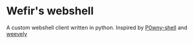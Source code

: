 # Wefir's webshell
A custom webshell client written in python.
Inspired by <a href="https://github.com/flozz/p0wny-shell">P0wny-shell</a> and <a href="https://github.com/epinna/weevely3">weevely</a>
